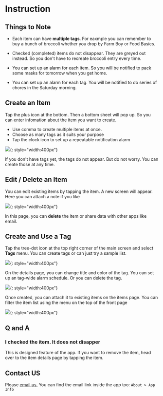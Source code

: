 # Instruction

## Things to Note

* Each item can have **multiple tags**. For eaxmple you can remember to buy 
a bunch of broccoli whether you drop by Farm Boy or Food Basics.

* Checked (completed) items do not disappear. They are greyed out instead.
So you don't have to recreate broccoli entry every time.

* You can set up an alarm for each item. So you will be notified to pack some
masks for tomorrow when you get home.

* You can set up an alarm for each tag. You will be notified to do series of
chores in the Saturday morning.

## Create an Item

Tap the plus icon at the bottom. Then a bottom sheet will pop up. 
So you can enter infomation about the item you want to create.

* Use comma to create multiple items at once.
* Choose as many tags as it suits your purpose
* Tap the clock icon to set up a repeatable notification alarm

![](./res/bottom_sheet.png){: style="width:400px"}

If you don't have tags yet, the tags do not appear. But do not worry. 
You can create those at any time.

## Edit / Delete an Item

You can edit existing items by tapping the item. A new screen will appear.
Here you can attach a note if you like

![](./res/item_details.png){: style="width:400px"}

In this page, you can **delete** the item or share data with other apps like email.

## Create and Use a Tag

Tap the tree-dot icon at the top right corner of the main screen and select
**Tags** menu. You can create tags or can just try a sample list.

![](./res/tag_list.png){: style="width:400px"}

On the details page, you can change title and color of the tag. You can
set up an tag-wide alarm schedule. Or you can delete the tag.

![](./res/tag_details.png){: style="width:400px"}

Once created, you can attach it to existing items on the items page.
You can filter the item list using the menu on the top of the front page

![](./res/tag_menu.png){: style="width:400px"}

## Q and A

### I checked the item. It does not disapper

This is designed feature of the app. If you want to remove the item, head
over to the item details page by tapping the item.

## Contact US

Please [email us.](mailto:nuntium.ubique@innomatic.ca)
You can find the email link inside the app too: `About > App Info`